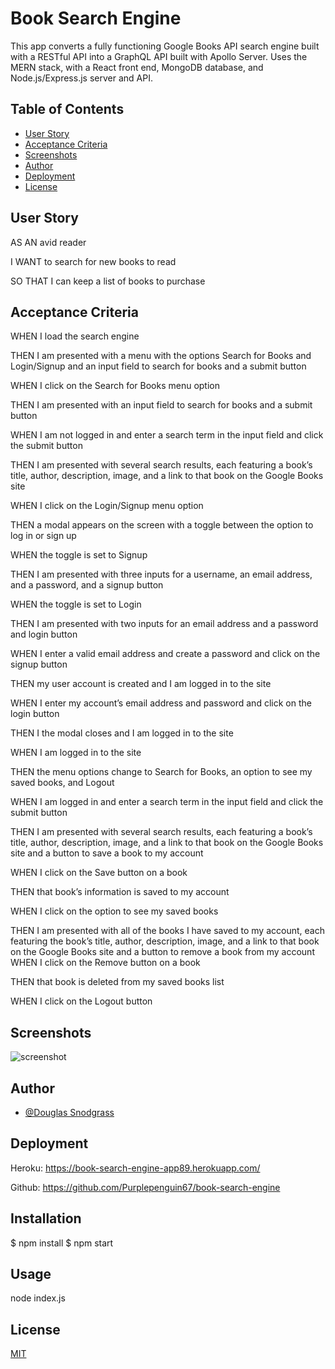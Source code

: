 
# Book Search Engine

This app converts a fully functioning Google Books API search engine built with a RESTful API into a GraphQL API built with Apollo Server. Uses the MERN stack, with a React front end, MongoDB database, and Node.js/Express.js server and API.
## Table of Contents


- [User Story](#user-story)
- [Acceptance Criteria](#acceptance-criteria)
- [Screenshots](#screenshots)
- [Author](#author)
- [Deployment](#deployment)
- [License](#license)

## User Story

AS AN avid reader

I WANT to search for new books to read

SO THAT I can keep a list of books to purchase
## Acceptance Criteria


WHEN I load the search engine

THEN I am presented with a menu with the options Search for Books and Login/Signup and an input field to search for books and a submit button

WHEN I click on the Search for Books menu option

THEN I am presented with an input field to search for books and a submit button

WHEN I am not logged in and enter a search term in the input field and click the submit button

THEN I am presented with several search results, each featuring a book’s title, author, description, image, and a link to that book on the Google Books site

WHEN I click on the Login/Signup menu option

THEN a modal appears on the screen with a toggle between the option to log in or sign up

WHEN the toggle is set to Signup

THEN I am presented with three inputs for a username, an email address, and a password, and a signup button

WHEN the toggle is set to Login

THEN I am presented with two inputs for an email address and a password and login button

WHEN I enter a valid email address and create a password and click on the signup button

THEN my user account is created and I am logged in to the site

WHEN I enter my account’s email address and password and click on the login button

THEN I the modal closes and I am logged in to the site

WHEN I am logged in to the site

THEN the menu options change to Search for Books, an option to see my saved books, and Logout

WHEN I am logged in and enter a search term in the input field and click the submit button

THEN I am presented with several search results, each featuring a book’s title, author, description, image, and a link to that book on the Google Books site and a button to save a book to my account

WHEN I click on the Save button on a book

THEN that book’s information is saved to my account

WHEN I click on the option to see my saved books

THEN I am presented with all of the books I have saved to my account, each featuring the book’s title, author, description, image, and a link to that book on the Google Books site and a button to remove a book from my account
WHEN I click on the Remove button on a book

THEN that book is deleted from my saved books list

WHEN I click on the Logout button

## Screenshots

![screenshot](https://user-images.githubusercontent.com/103548864/197326900-836abcf2-871a-4cb4-a0c1-2c081f0ec2c0.png)


## Author

- [@Douglas Snodgrass](https://www.github.com/purplepenguin67)


## Deployment


Heroku: https://book-search-engine-app89.herokuapp.com/

Github: https://github.com/Purplepenguin67/book-search-engine









## Installation

$ npm install
$ npm start
## Usage

node index.js
## License

[MIT](https://choosealicense.com/licenses/mit/)

